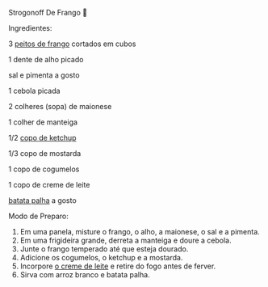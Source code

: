 Strogonoff De Frango :chicken:



Ingredientes:


3 [peitos de frango](https://www.tudogostoso.com.br/receita/10254-fricasse-de-frango.html) cortados em cubos

1 dente de alho picado

sal e pimenta a gosto

1 cebola picada

2 colheres (sopa) de maionese

1 colher de manteiga

1/2 [copo de ketchup](https://blog.tudogostoso.com.br/cardapios/ketchup-caseiro/)

1/3 copo de mostarda

1 copo de cogumelos

1 copo de creme de leite

[batata palha](https://blog.tudogostoso.com.br/cardapios/receitas-faceis/receitas-com-batata-palha/) a gosto



Modo de Preparo: 

1. Em uma panela, misture o frango, o alho, a maionese, o sal e a pimenta.
2. Em uma frigideira grande, derreta a manteiga e doure a cebola.
3. Junte o frango temperado até que esteja dourado.
4. Adicione os cogumelos, o ketchup e a mostarda.
5. Incorpore [o creme de leite](https://blog.tudogostoso.com.br/dicas-de-cozinha/creme-de-leite-fresco-caseiro-de-caixinha-e-mais/) e retire do fogo antes de ferver.
6. Sirva com arroz branco e batata palha.

